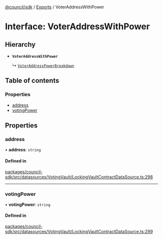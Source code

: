 [@council/sdk](../README.md) / [Exports](../modules.md) / VoterAddressWithPower

# Interface: VoterAddressWithPower

## Hierarchy

- **`VoterAddressWithPower`**

  ↳ [`VoterAddressPowerBreakdown`](VoterAddressPowerBreakdown.md)

## Table of contents

### Properties

- [address](VoterAddressWithPower.md#address)
- [votingPower](VoterAddressWithPower.md#votingpower)

## Properties

### address

• **address**: `string`

#### Defined in

[packages/council-sdk/src/datasources/VotingVault/LockingVaultContractDataSource.ts:298](https://github.com/element-fi/council-monorepo/blob/1bac428/packages/council-sdk/src/datasources/VotingVault/LockingVaultContractDataSource.ts#L298)

___

### votingPower

• **votingPower**: `string`

#### Defined in

[packages/council-sdk/src/datasources/VotingVault/LockingVaultContractDataSource.ts:299](https://github.com/element-fi/council-monorepo/blob/1bac428/packages/council-sdk/src/datasources/VotingVault/LockingVaultContractDataSource.ts#L299)
